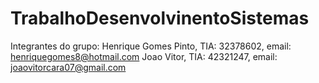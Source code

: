 # TrabalhoDesenvolvinentoSistemas
Integrantes do grupo:
Henrique Gomes Pinto, TIA: 32378602, email: henriquegomes8@hotmail.com
Joao Vitor, TIA: 42321247, email: joaovitorcara07@gmail.com

